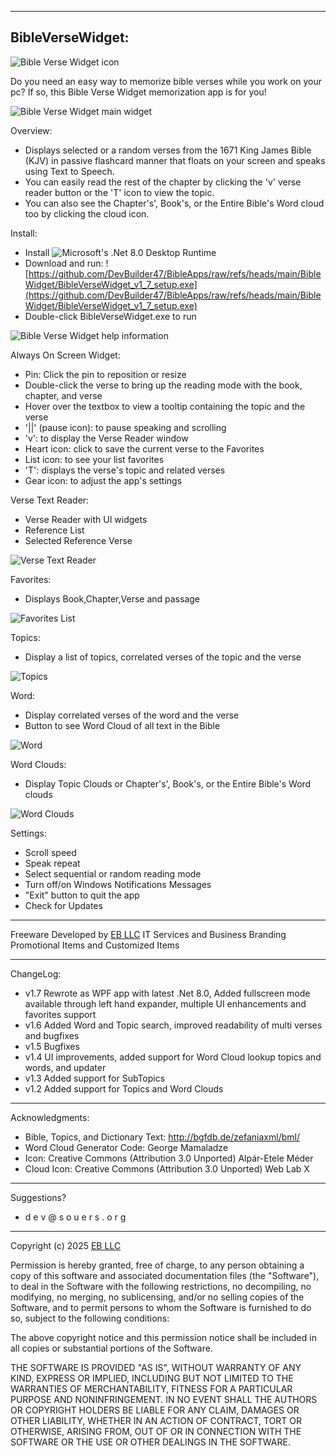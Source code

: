 ﻿-----------------
BibleVerseWidget:
-----------------

![Bible Verse Widget icon](https://devbuilder47.github.io/BibleApps/BibleWidget/bible.png)

Do you need an easy way to memorize bible verses while you work on your pc? If so, this Bible Verse Widget memorization app is for you!

![Bible Verse Widget main widget](https://devbuilder47.github.io/BibleApps/BibleWidget/bibleversewidget.png)

Overview:
- Displays selected or a random verses from the 1671 King James Bible (KJV) in passive flashcard manner that floats on your screen and speaks using Text to Speech.
- You can easily read the rest of the chapter by clicking the 'v' verse reader button or the 'T' icon to view the topic.
- You can also see the Chapter's', Book's, or the Entire Bible's Word cloud too by clicking the cloud icon.

Install:
- Install ![Microsoft's .Net 8.0 Desktop Runtime](https://dotnet.microsoft.com/en-us/download/dotnet/thank-you/runtime-desktop-8.0.18-windows-x64-installer)
- Download and run: ![https://github.com/DevBuilder47/BibleApps/raw/refs/heads/main/BibleWidget/BibleVerseWidget_v1_7_setup.exe](https://github.com/DevBuilder47/BibleApps/raw/refs/heads/main/BibleWidget/BibleVerseWidget_v1_7_setup.exe)
- Double-click BibleVerseWidget.exe to run


![Bible Verse Widget help information](https://devbuilder47.github.io/BibleApps/BibleWidget/bibleversewidget_help.png)


Always On Screen Widget:
- Pin: Click the pin to reposition or resize
- Double-click the verse to bring up the reading mode with the book, chapter, and verse
- Hover over the textbox to view a tooltip containing the topic and the verse
- '||' (pause icon): to pause speaking and scrolling
- 'v': to display the Verse Reader window
- Heart icon: click to save the current verse to the Favorites
- List icon: to see your list favorites
- 'T': displays the verse's topic and related verses
- Gear icon: to adjust the app's settings


Verse Text Reader:
- Verse Reader with UI widgets
- Reference List
- Selected Reference Verse

![Verse Text Reader](https://devbuilder47.github.io/BibleApps/BibleWidget/bibleversewidgt-text_reader.png)


Favorites:
- Displays Book,Chapter,Verse and passage

![Favorites List](https://devbuilder47.github.io/BibleApps/BibleWidget/bibleversewidget-favorites_list.png)


Topics:
- Display a list of topics, correlated verses of the topic and the verse

![Topics](https://devbuilder47.github.io/BibleApps/BibleWidget/bibleversewidget-topics.png)

Word:
- Display correlated verses of the word and the verse
- Button to see Word Cloud of all text in the Bible

![Word](https://devbuilder47.github.io/BibleApps/BibleWidget/bibleversewidget-topics.png)


Word Clouds:
- Display Topic Clouds or Chapter's', Book's, or the Entire Bible's Word clouds

![Word Clouds](https://devbuilder47.github.io/BibleApps/BibleWidget/bibleversewidget-cloud.png)


Settings:
- Scroll speed
- Speak repeat
- Select sequential or random reading mode
- Turn off/on Windows Notifications Messages
- "Exit" button to quit the app
- Check for Updates

----------------- 


Freeware Developed by [EB LLC](https://www.etchybond.com) IT Services and Business Branding Promotional Items and Customized Items


-----------------          
ChangeLog:
- v1.7 Rewrote as WPF app with latest .Net 8.0, Added fullscreen mode available through left hand expander, multiple UI enhancements and favorites support
- v1.6 Added Word and Topic search, improved readability of multi verses and bugfixes
- v1.5 Bugfixes
- v1.4 UI improvements, added support for Word Cloud lookup topics and words, and updater
- v1.3 Added support for SubTopics
- v1.2 Added support for Topics and Word Clouds


-----------------
Acknowledgments:
- Bible, Topics, and Dictionary Text: http://bgfdb.de/zefaniaxml/bml/
- Word Cloud Generator Code: George Mamaladze
- Icon:
    Creative Commons (Attribution 3.0 Unported)
    Alpár-Etele Méder
- Cloud Icon:
    Creative Commons (Attribution 3.0 Unported)
    Web Lab X


-----------------
Suggestions?
 - d e v @ s o u e r s . o r g


-----------------
Copyright (c) 2025 [EB LLC](https://www.etchybond.com)

Permission is hereby granted, free of charge, to any person obtaining a copy
of this software and associated documentation files (the "Software"), to deal
in the Software with the following restrictions, no decompiling, no modifying, no merging, no sublicensing, and/or no selling
copies of the Software, and to permit persons to whom the Software is
furnished to do so, subject to the following conditions:

The above copyright notice and this permission notice shall be included in all
copies or substantial portions of the Software.

THE SOFTWARE IS PROVIDED "AS IS", WITHOUT WARRANTY OF ANY KIND, EXPRESS OR
IMPLIED, INCLUDING BUT NOT LIMITED TO THE WARRANTIES OF MERCHANTABILITY,
FITNESS FOR A PARTICULAR PURPOSE AND NONINFRINGEMENT. IN NO EVENT SHALL THE
AUTHORS OR COPYRIGHT HOLDERS BE LIABLE FOR ANY CLAIM, DAMAGES OR OTHER
LIABILITY, WHETHER IN AN ACTION OF CONTRACT, TORT OR OTHERWISE, ARISING FROM,
OUT OF OR IN CONNECTION WITH THE SOFTWARE OR THE USE OR OTHER DEALINGS IN THE
SOFTWARE.




